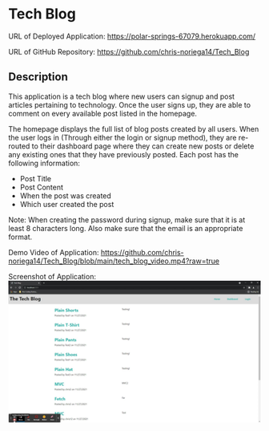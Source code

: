 # Tech Blog

URL of Deployed Application: https://polar-springs-67079.herokuapp.com/

URL of GitHub Repository: https://github.com/chris-noriega14/Tech_Blog

## Description

This application is a tech blog where new users can signup and post articles pertaining to technology. Once the user signs up, they are able to comment on every available post listed in the homepage. 

The homepage displays the full list of blog posts created by all users. When the user logs in (Through either the login or signup method), they are re-routed to their dashboard page where they can create new posts or delete any existing ones that they have previously posted. Each post has the following information:

* Post Title
* Post Content
* When the post was created
* Which user created the post

Note: When creating the password during signup, make sure that it is at least 8 characters long. Also make sure that the email is an appropriate format.

Demo Video of Application: https://github.com/chris-noriega14/Tech_Blog/blob/main/tech_blog_video.mp4?raw=true

Screenshot of Application: ![main](https://github.com/chris-noriega14/Tech_Blog/blob/main/tech_blog_screenshot.jpg)
